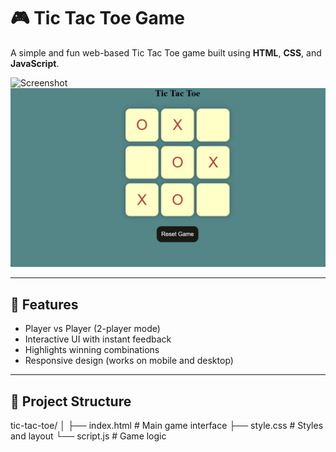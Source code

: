 # 🎮 Tic Tac Toe Game

A simple and fun web-based Tic Tac Toe game built using **HTML**, **CSS**, and **JavaScript**.

![Screenshot](./screenshot-2.png)<!-- Optional: Add a screenshot of your game here -->
![Screenshot](./screenshot_1.png)<!-- Optional: Add a screenshot of your game here -->

---

## 🧩 Features

- Player vs Player (2-player mode)
- Interactive UI with instant feedback
- Highlights winning combinations
- Responsive design (works on mobile and desktop)

---



## 📁 Project Structure
tic-tac-toe/
│
├── index.html # Main game interface
├── style.css # Styles and layout
└── script.js # Game logic

